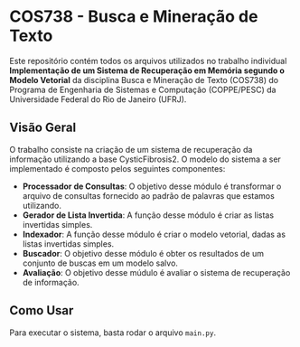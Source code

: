 # COS738 - Busca e Mineração de Texto

Este repositório contém todos os arquivos utilizados no trabalho individual **Implementação de um Sistema de Recuperação em Memória segundo o Modelo Vetorial** da disciplina Busca e Mineração de Texto (COS738) do Programa de Engenharia de Sistemas e Computação (COPPE/PESC) da Universidade Federal do Rio de Janeiro (UFRJ).

## Visão Geral

O trabalho consiste na criação de um sistema de recuperação da informação utilizando a base CysticFibrosis2. O modelo do sistema a ser implementado é composto pelos seguintes componentes:

- **Processador de Consultas**: O objetivo desse módulo é transformar o arquivo de consultas fornecido ao padrão de palavras que estamos utilizando.
- **Gerador de Lista Invertida**: A função desse módulo é criar as listas invertidas simples.
- **Indexador**: A função desse módulo é criar o modelo vetorial, dadas as listas invertidas simples.
- **Buscador**: O objetivo desse módulo é obter os resultados de um conjunto de buscas em um modelo salvo.
- **Avaliação**: O objetivo desse múdulo é avaliar o sistema de recuperação de informação.

## Como Usar

Para executar o sistema, basta rodar o arquivo `main.py`.
